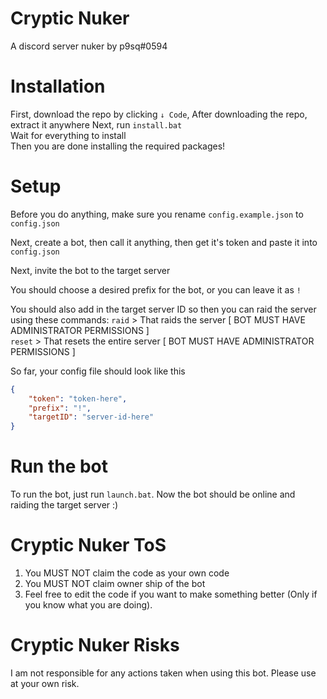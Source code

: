 # Cryptic Nuker
A discord server nuker by p9sq#0594

# Installation
First, download the repo by clicking `↓ Code`,
After downloading the repo, extract it anywhere
Next, run `install.bat`\
Wait for everything to install\
Then you are done installing the required packages!

# Setup
Before you do anything, make sure you rename `config.example.json` to `config.json`

Next, create a bot, then call it anything, then get it's token and paste it into `config.json`

Next, invite the bot to the target server

You should choose a desired prefix for the bot, or you can leave it as `!`

You should also add in the target server ID so then you can raid the server using these commands:
`raid` > That raids the server [ BOT MUST HAVE ADMINISTRATOR PERMISSIONS ]\
`reset` > That resets the entire server [ BOT MUST HAVE ADMINISTRATOR PERMISSIONS ]

So far, your config file should look like this
```json
{
    "token": "token-here",
    "prefix": "!",
    "targetID": "server-id-here"
}
```

# Run the bot
To run the bot, just run `launch.bat`. Now the bot should be online and raiding the target server :)

# Cryptic Nuker ToS

1. You MUST NOT claim the code as your own code
2. You MUST NOT claim owner ship of the bot
3. Feel free to edit the code if you want to make something better (Only if you know what you are doing).

# Cryptic Nuker Risks

I am not responsible for any actions taken when using this bot. Please use at your own risk.